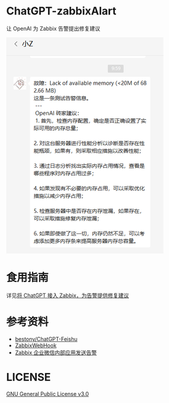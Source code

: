 # ChatGPT-zabbixAlart

让 OpenAI 为 Zabbix 告警提出修复建议

![Demo](images/20230212103622.png)

# 食用指南

详见[将 ChatGPT 接入 Zabbix，为告警提供修复建议](https://www.txisfine.cn/archives/9c078bb7.html)

# 参考资料

- [bestony/ChatGPT-Feishu](https://github.com/bestony/ChatGPT-Feishu)
- [ZabbixWebHook](https://www.zabbix.com/documentation/6.0/en/manual/config/notifications/media/webhook)
- [Zabbix 企业微信内部应用发送告警](https://www.txisfine.cn/archives/3b38f6ef.html)

# LICENSE

[GNU General Public License v3.0](https://github.com/bh1xaq/ChatGPT-zabbixAlart/blob/main/LICENSE)